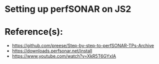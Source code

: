 # Setting up perfSONAR on JS2



# Reference(s):
- https://github.com/preese/Step-by-step-to-perfSONAR-TPs-Archive
- https://downloads.perfsonar.net/install
- https://www.youtube.com/watch?v=XkR5T6GYxIA
